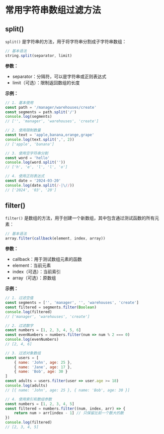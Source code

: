 # 常用字符串数组过滤方法

## split() 

`split()` 是字符串的方法，用于将字符串分割成子字符串数组：

```js
// 基本语法
string.split(separator, limit)
```
**参数：**
- separator：分隔符，可以是字符串或正则表达式
- limit（可选）：限制返回数组的长度

**示例：**

```js
// 1. 基本使用
const path = '/manager/warehouses/create'
const segments = path.split('/')
console.log(segments) 
// ['', 'manager', 'warehouses', 'create']

// 2. 使用限制数量
const text = 'apple,banana,orange,grape'
console.log(text.split(',', 2)) 
// ['apple', 'banana']

// 3. 使用空字符串分割
const word = 'hello'
console.log(word.split('')) 
// ['h', 'e', 'l', 'l', 'o']

// 4. 使用正则表达式
const date = '2024-03-20'
console.log(date.split(/-|\//)) 
// ['2024', '03', '20']
```

## filter()

`filter()` 是数组的方法，用于创建一个新数组，其中包含通过测试函数的所有元素：

```js
// 基本语法
array.filter(callback(element, index, array))
```

**参数：**

- callback：用于测试数组元素的函数
- element：当前元素
- index（可选）：当前索引
- array（可选）：原数组

**示例：**

```js
// 1. 过滤空值
const segments = ['', 'manager', '', 'warehouses', 'create']
const filtered = segments.filter(Boolean)
console.log(filtered) 
// ['manager', 'warehouses', 'create']

// 2. 过滤数字
const numbers = [1, 2, 3, 4, 5, 6]
const evenNumbers = numbers.filter(num => num % 2 === 0)
console.log(evenNumbers) 
// [2, 4, 6]

// 3. 过滤对象数组
const users = [
    { name: 'John', age: 25 },
    { name: 'Jane', age: 17 },
    { name: 'Bob', age: 30 }
]
const adults = users.filter(user => user.age >= 18)
console.log(adults) 
// [{ name: 'John', age: 25 }, { name: 'Bob', age: 30 }]

// 4. 使用索引和数组参数
const numbers = [1, 2, 3, 4, 5]
const filtered = numbers.filter((num, index, arr) => {
    return num > arr[index - 1] // 只保留比前一个数大的数
})
console.log(filtered) 
// [2, 3, 4, 5]
```

